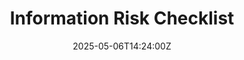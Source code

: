 ---
title: Information Risk Checklist
linkTitle: Information Risk Checklist
date: '2025-05-06T14:24:00Z'
weight: 1
description: Checklist for identifying and managing information security risks, categorized
  into confidentiality, integrity, availability, and compliance, ensuring alignment
  with ISO 27001 requirements.
draft: false
ref: information-risk-checklist
---